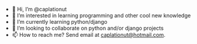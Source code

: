- 👋 Hi, I’m @caplationut
- 👀 I’m interested in learning programming and other cool new knowledge
- 🌱 I’m currently learning python/django
- 💞️ I’m looking to collaborate on python and/or django projects
- 📫 How to reach me? Send email at caplationut@hotmail.com.

<!---
caplationut/caplationut is a ✨ special ✨ repository because its `README.md` (this file) appears on your GitHub profile.
You can click the Preview link to take a look at your changes.
--->
